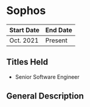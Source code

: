 # Sophos

| Start Date | End Date  |
| ---------- | --------- |
| Oct. 2021  | Present   |

## Titles Held

- Senior Software Engineer

## General Description
